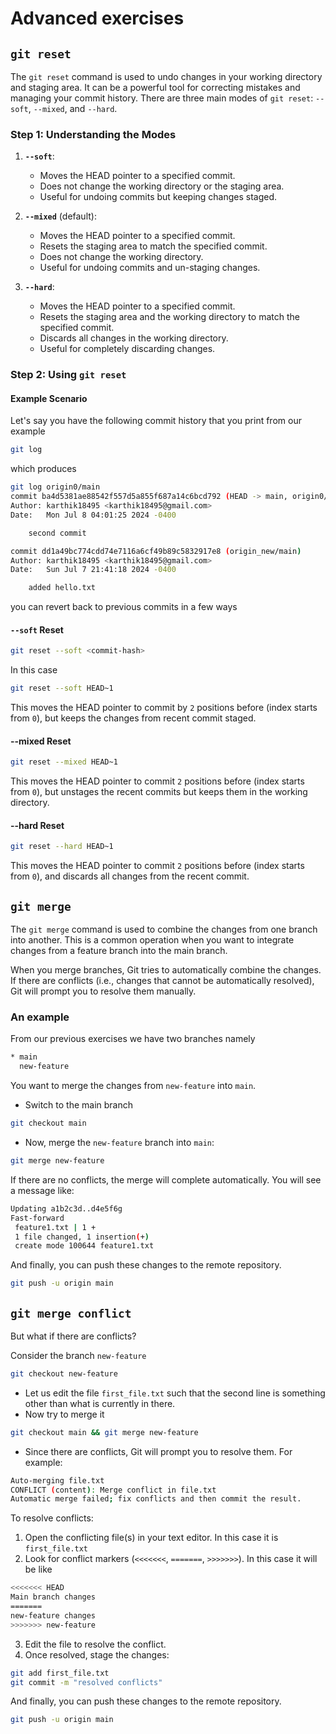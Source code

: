 # Advanced exercises

## `git reset`

The `git reset` command is used to undo changes in your working directory and staging area. It can be a powerful tool for correcting mistakes and managing your commit history. There are three main modes of `git reset`: `--soft`, `--mixed`, and `--hard`.

### Step 1: Understanding the Modes

1. **`--soft`**:
   - Moves the HEAD pointer to a specified commit.
   - Does not change the working directory or the staging area.
   - Useful for undoing commits but keeping changes staged.

2. **`--mixed`** (default):
   - Moves the HEAD pointer to a specified commit.
   - Resets the staging area to match the specified commit.
   - Does not change the working directory.
   - Useful for undoing commits and un-staging changes.

3. **`--hard`**:
   - Moves the HEAD pointer to a specified commit.
   - Resets the staging area and the working directory to match the specified commit.
   - Discards all changes in the working directory.
   - Useful for completely discarding changes.

### Step 2: Using `git reset`

#### Example Scenario

Let's say you have the following commit history that you print from our example
```bash
git log
```

which produces

```bash
git log origin0/main
commit ba4d5381ae88542f557d5a855f687a14c6bcd792 (HEAD -> main, origin0/new-bramch, origin0/main, new-bramch)
Author: karthik18495 <karthik18495@gmail.com>
Date:   Mon Jul 8 04:01:25 2024 -0400

    second commit

commit dd1a49bc774cdd74e7116a6cf49b89c5832917e8 (origin_new/main)
Author: karthik18495 <karthik18495@gmail.com>
Date:   Sun Jul 7 21:41:18 2024 -0400

    added hello.txt
```

you can revert back to previous commits in a few ways

#### `--soft` Reset

```bash
git reset --soft <commit-hash>
```
In this case 

```bash
git reset --soft HEAD~1
```
This moves the HEAD pointer to commit by `2` positions before (index starts from `0`), but keeps the changes from recent commit  staged.

#### --mixed Reset

```bash
git reset --mixed HEAD~1
```
This moves the HEAD pointer to commit `2` positions before (index starts from `0`), but unstages the recent commits but keeps them in the working directory.

#### --hard Reset

```bash
git reset --hard HEAD~1
```
This moves the HEAD pointer to commit `2` positions before (index starts from `0`), and discards all changes from the recent commit.

## `git merge`

The `git merge` command is used to combine the changes from one branch into another. This is a common operation when you want to integrate changes from a feature branch into the main branch.

When you merge branches, Git tries to automatically combine the changes. If there are conflicts (i.e., changes that cannot be automatically resolved), Git will prompt you to resolve them manually.

### An example

From our previous exercises we have two branches namely
```bash
* main
  new-feature
```

You want to merge the changes from `new-feature` into `main`.

* Switch to the main branch
```bash
git checkout main
```

* Now, merge the `new-feature` branch into `main`:
```bash
git merge new-feature
```

If there are no conflicts, the merge will complete automatically. You will see a message like:

```bash
Updating a1b2c3d..d4e5f6g
Fast-forward
 feature1.txt | 1 +
 1 file changed, 1 insertion(+)
 create mode 100644 feature1.txt
``` 

And finally, you can push these changes to the remote repository.

```bash
git push -u origin main
```

## `git merge conflict`

But what if there are conflicts?

Consider the branch `new-feature`

```bash
git checkout new-feature
```

* Let us edit the file `first_file.txt` such that the second line is something other than what is currently in there. 
* Now try to merge it
```bash
git checkout main && git merge new-feature
```
* Since there are conflicts, Git will prompt you to resolve them. For example:
```bash
Auto-merging file.txt
CONFLICT (content): Merge conflict in file.txt
Automatic merge failed; fix conflicts and then commit the result.
```
To resolve conflicts:

1. Open the conflicting file(s) in your text editor. In this case it is `first_file.txt`
2. Look for conflict markers (`<<<<<<<`, `=======`, `>>>>>>>`). In this case it will be like
```bash
<<<<<<< HEAD
Main branch changes
=======
new-feature changes
>>>>>>> new-feature
```
3. Edit the file to resolve the conflict.
4. Once resolved, stage the changes:
```bash
git add first_file.txt
git commit -m "resolved conflicts"
```

And finally, you can push these changes to the remote repository.

```bash
git push -u origin main
```